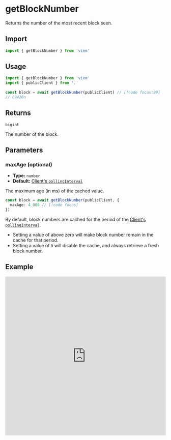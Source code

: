 # getBlockNumber

Returns the number of the most recent block seen.

## Import

```ts
import { getBlockNumber } from 'viem'
```

## Usage

```ts
import { getBlockNumber } from 'viem'
import { publicClient } from '.'
 
const block = await getBlockNumber(publicClient) // [!code focus:99]
// 69420n
```

## Returns

`bigint`

The number of the block.

## Parameters

### maxAge (optional)

- **Type:** `number`
- **Default:** [Client's `pollingInterval`](/docs/clients/public#pollinginterval-optional)

The maximum age (in ms) of the cached value. 

```ts
const block = await getBlockNumber(publicClient, {
  maxAge: 4_000 // [!code focus]
})
```

By default, block numbers are cached for the period of the [Client's `pollingInterval`](/TODO). 

- Setting a value of above zero will make block number remain in the cache for that period.
- Setting a value of `0` will disable the cache, and always retrieve a fresh block number.



## Example

<iframe frameborder="0" width="100%" height="500px" src="https://replit.com/@jxom/getBlockNumber?embed=true"></iframe>